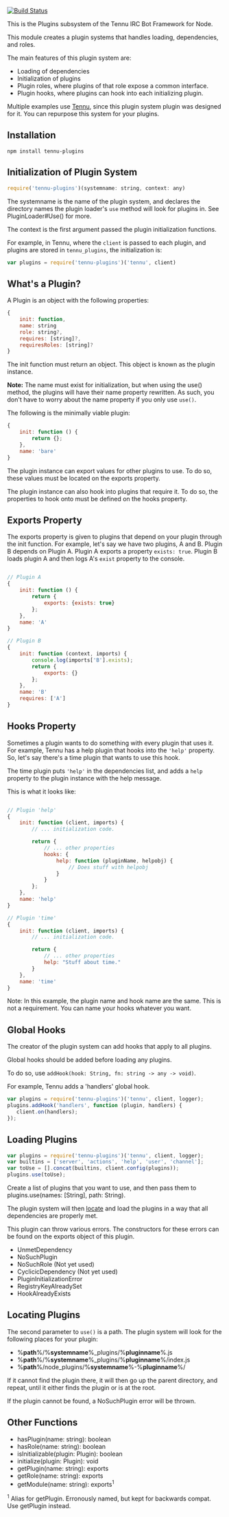[![Build Status](https://travis-ci.org/Tennu/tennu-plugins.png?branch=master)](https://travis-ci.org/Tennu/tennu-plugins)

This is the Plugins subsystem of the Tennu IRC Bot Framework for Node.

This module creates a plugin systems that handles loading, dependencies, and roles.

The main features of this plugin system are:

* Loading of dependencies
* Initialization of plugins
* Plugin roles, where plugins of that role expose a common interface.
* Plugin hooks, where plugins can hook into each initializing plugin.

Multiple examples use [Tennu](https://github.com/Tennu/tennu), since this
plugin system plugin was designed for it. You can repurpose this system
for your plugins.

## Installation

```
npm install tennu-plugins
```

## Initialization of Plugin System

```javascript
require('tennu-plugins')(systemname: string, context: any)
```

The systemname is the name of the plugin system, 
and declares the directory names the plugin loader's `use` method
will look for plugins in. See PluginLoader#Use() for more.

The context is the first argument passed the plugin initialization functions.

For example, in Tennu, where the `client` is passed to each plugin, 
and plugins are stored in `tennu_plugins`, the initialization is:

```javascript
var plugins = require('tennu-plugins')('tennu', client)
```

## What's a Plugin?

A Plugin is an object with the following properties:

```javascript
{
    init: function,
    name: string
    role: string?,
    requires: [string]?,
    requiresRoles: [string]?
}
```

The init function must return an object. This object is known as the plugin instance.

**Note:** The name must exist for initialization, but when using the use() method, 
the plugins will have their name property rewritten. As such, you don't have to worry
about the name property if you only use `use()`.

The following is the minimally viable plugin:

```javascript
{
    init: function () {
        return {};
    },
    name: 'bare'
}
```

The plugin instance can export values for other plugins to use. To do so, these
values must be located on the exports property.

The plugin instance can also hook into plugins that require it. To do so, the properties
to hook onto must be defined on the hooks property.

## Exports Property

The exports property is given to plugins that depend on your plugin through
the init function. For example, let's say we have two plugins, A and B.
Plugin B depends on Plugin A. Plugin A exports a property `exists: true`.
Plugin B loads plugin A and then logs A's `exist` property to the console.

```javascript

// Plugin A
{
    init: function () {
        return {
            exports: {exists: true}
        };
    },
    name: 'A'
}

// Plugin B
{
    init: function (context, imports) {
        console.log(imports['B'].exists);
        return {
            exports: {}
        };
    },
    name: 'B'
    requires: ['A']
}
```

## Hooks Property

Sometimes a plugin wants to do something with every plugin that uses it.
For example, Tennu has a help plugin that hooks into the `'help'` property.
So, let's say there's a time plugin that wants to use this hook.

The time plugin puts `'help'` in the dependencies list, and adds a `help`
property to the plugin instance with the help message.

This is what it looks like:

```javascript

// Plugin 'help'
{
    init: function (client, imports) {
        // ... initialization code.

        return {
            // ... other properties
            hooks: {
                help: function (pluginName, helpobj) {
                    // Does stuff with helpobj
                }
            }
        };
    },
    name: 'help'
}

// Plugin 'time'
{
    init: function (client, imports) {
        // ... initialization code.

        return {
            // ... other properties
            help: "Stuff about time."
        }
    },
    name: 'time'
}
```

Note: In this example, the plugin name and hook name are the same.
This is not a requirement. You can name your hooks whatever you want.

## Global Hooks

The creator of the plugin system can add hooks that apply to all plugins.

Global hooks should be added before loading any plugins.

To do so, use `addHook(hook: String, fn: string -> any -> void)`.

For example, Tennu adds a 'handlers' global hook.

```javascript
var plugins = require('tennu-plugins')('tennu', client, logger);
plugins.addHook('handlers', function (plugin, handlers) {
   client.on(handlers); 
});
```

## Loading Plugins

```javascript
var plugins = require('tennu-plugins')('tennu', client, logger);
var builtins = ['server', 'actions', 'help', 'user', 'channel'];
var toUse = [].concat(builtins, client.config(plugins));
plugins.use(toUse);
```

Create a list of plugins that you want to use, and then pass them to
plugins.use(names: [String], path: String).

The plugin system will then [locate](#Locate%20Plugins) and load the plugins in a way
that all dependencies are properly met.

This plugin can throw various errors. The constructors for these errors can be
found on the exports object of this plugin.

* UnmetDependency
* NoSuchPlugin
* NoSuchRole (Not yet used)
* CyclicicDependency (Not yet used)
* PluginInitializationError
* RegistryKeyAlreadySet
* HookAlreadyExists

## Locating Plugins

The second parameter to `use()` is a path. The plugin system will look for the following
places for your plugin:

* %**path**%/%**systemname**%_plugins/%**pluginname**%.js
* %**path**%/%**systemname**%_plugins/%**pluginname**%/index.js
* %**path**%/node_plugins/%**systemname**%-%**pluginname**%/

If it cannot find the plugin there, it will then go up the parent directory, and repeat,
until it either finds the plugin or is at the root.

If the plugin cannot be found, a NoSuchPlugin error will be thrown.

## Other Functions

* hasPlugin(name: string): boolean
* hasRole(name: string): boolean
* isInitializable(plugin: Plugin): boolean
* initialize(plugin: Plugin): void
* getPlugin(name: string): exports
* getRole(name: string): exports
* getModule(name: string): exports<sup>1</sup>

<sup>1</sup> Alias for getPlugin. Erronously named, but kept for backwards compat. Use getPlugin instead.
